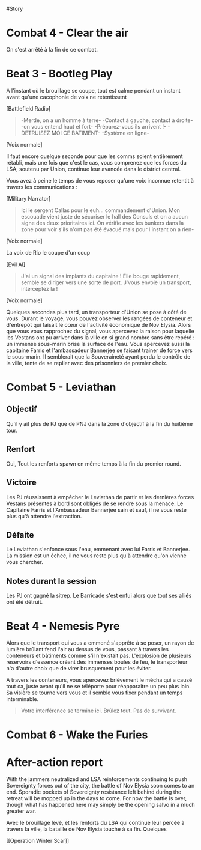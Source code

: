 #Story
# Combat 4 - Clear the air

On s'est arrêté à la fin de ce combat.

# Beat 3 - Bootleg Play

A l'instant où le brouillage se coupe, tout est calme pendant un instant avant qu'une cacophonie de voix ne retentissent

[Battlefield Radio]

> -Merde, on a un homme à terre-
> -Contact à gauche, contact à droite-
> -on vous entend haut et fort-
> -Préparez-vous ils arrivent !-
> -DETRUISEZ MOI CE BATIMENT-
> -Système en ligne-

[Voix normale]

Il faut encore quelque seconde pour que les comms soient entièrement rétabli, mais une fois que c'est le cas, vous comprenez que les forces du LSA, soutenu par Union, continue leur avancée dans le district central.

Vous avez à peine le temps de vous reposer qu'une voix inconnue retentit à travers les communications : 

[Military Narrator]

> Ici le sergent Callas pour le euh… commandement d'Union. Mon escouade vient juste de sécuriser le hall des Consuls et on a aucun signe des deux prioritaires ici. On vérifie avec les bunkers dans la zone pour voir s'ils n'ont pas été évacué mais pour l'instant on a rien-

[Voix normale]

La voix de Rio le coupe d'un coup

[Evil AI]

>J'ai un signal des implants du capitaine ! Elle bouge rapidement, semble se diriger vers une sorte de port. J'vous envoie un transport, interceptez là !

[Voix normale]

Quelques secondes plus tard, un transporteur d'Union se pose à côté de vous. Durant le voyage, vous pouvez observer les rangées de conteneur et d'entrepôt qui faisait le cœur de l'activité économique de Nov Elysia.
Alors que vous vous rapprochez du signal, vous apercevez la raison pour laquelle les Vestans ont pu arriver dans la ville en si grand nombre sans être repéré : un immense sous-marin brise la surface de l'eau. Vous apercevez aussi la capitaine Farris et l'ambassadeur Bannerjee se faisant trainer de force vers le sous-marin. Il semblerait que la Souveraineté ayant perdu le contrôle de la ville, tente de se replier avec des prisonniers de premier choix.

# Combat 5 - Leviathan
## Objectif 

Qu'il y ait plus de PJ que de PNJ dans la zone d'objectif à la fin du huitième tour.

## Renfort

Oui,
Tout les renforts spawn en même temps à la fin du premier round.

## Victoire

Les PJ réussissent à empêcher le Leviathan de partir et les dernières forces Vestans présentes à bord sont obligés de se rendre sous la menace. Le Capitaine Farris et l'Ambassadeur Bannerjee sain et sauf, il ne vous reste plus qu'à attendre l'extraction.

## Défaite

Le Leviathan s'enfonce sous l'eau, emmenant avec lui Farris et Bannerjee. La mission est un échec, il ne vous reste plus qu'à attendre qu'on vienne vous chercher.

## Notes durant la session

Les PJ ont gagné la sitrep. Le Barricade s'est enfui alors que tout ses alliés ont été détruit.

# Beat 4 - Nemesis Pyre

Alors que le transport qui vous a emmené s'apprête à se poser, un rayon de lumière brûlant fend l'air au dessus de vous, passant à travers les conteneurs et bâtiments comme s'il n'existait pas. L'explosion de plusieurs réservoirs d'essence créant des immenses boules de feu, le transporteur n'a d'autre choix que de virer brusquement pour les éviter. 

A travers les conteneurs, vous apercevez brièvement le mécha qui a causé tout ca, juste avant qu'il ne se téléporte pour réapparaitre un peu plus loin. Sa visière se tourne vers vous et il semble vous fixer pendant un temps interminable.

>Votre interférence se termine ici. Brûlez tout. Pas de survivant.

# Combat 6 - Wake the Furies

# After-action report

With the jammers neutralized and LSA reinforcements continuing to push Sovereignty forces
out of the city, the battle of Nov Elysia soon comes to an end. Sporadic pockets of Sovereignty resistance left behind during the retreat will be mopped up in the days to come. For now the battle is over, though what has happened here may simply be the opening salvo in a much greater war.

Avec le brouillage levé, et les renforts du LSA qui continue leur percée à travers la ville, la bataille de Nov Elysia touche à sa fin. Quelques 

[[Operation Winter Scar]]